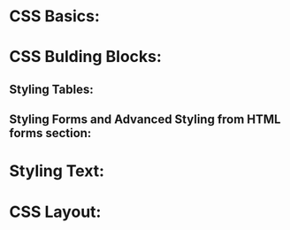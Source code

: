 # CSS Basics:
# CSS Bulding Blocks:
## Styling Tables:
## Styling Forms and Advanced Styling from HTML forms section:
# Styling Text:
# CSS Layout: